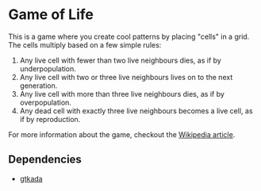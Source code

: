 # Game of Life
This is a game where you create cool patterns by placing "cells" in a grid. The cells multiply based on a few simple rules:

1. Any live cell with fewer than two live neighbours dies, as if by underpopulation.
2. Any live cell with two or three live neighbours lives on to the next generation.
3. Any live cell with more than three live neighbours dies, as if by overpopulation.
4. Any dead cell with exactly three live neighbours becomes a live cell, as if by reproduction.

For more information about the game, checkout the [Wikipedia article](https://en.wikipedia.org/wiki/Conway%27s_Game_of_Life).

## Dependencies
* [gtkada](https://github.com/AdaCore/gtkada)
